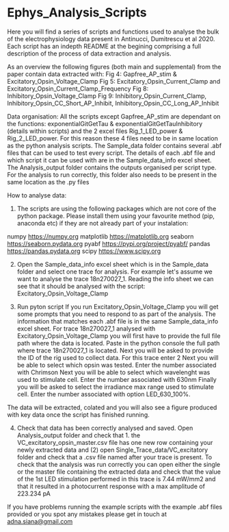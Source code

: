 # Ephys_Analysis_Scripts

Here you will find a series of scripts and functions used to analyse the bulk of the electrophysiology data present in Antinucci, Dumitrescu et al 2020.
Each script has an indepth README at the begining comprising a full description of the process of data extraction and analysis. 

As an overview the following figures (both main and supplemental) from the paper contain data extracted with:
Fig 4: Gapfree_AP_stim & Excitatory_Opsin_Voltage_Clamp
Fig 5: Excitatory_Opsin_Current_Clamp and Excitatory_Opsin_Current_Clamp_Frequency
Fig 8: Inhibitory_Opsin_Voltage_Clamp
Fig 9: Inhibitory_Opsin_Current_Clamp, Inhibitory_Opsin_CC_Short_AP_Inhibit, Inhibitory_Opsin_CC_Long_AP_Inhibit

Data organisation:
All the scripts except Gapfree_AP_stim are dependant on the functions: exponentialGitGetTau & exponentialGitGetTauInhibitory (details within scripts) and the 2 excel files Rig_1_LED_power & Rig_2_LED_power. 
For this reason these 4 files need to be in same location as the python analysis scripts. 
The Sample_data folder contains several .abf files that can be used to test every script. The details of each .abf file and which script it can be used with are in the Sample_data_info excel sheet. 
The Analysis_output folder contains the outputs organised per script type. For the analysis to run correctly, this folder also needs to be present in the same location as the .py files

How to analyse data:  

1. The scripts are using the following packages which are not core of the python package. Please install them using your favourite method (pip, anaconda etc) if they are not already part of your instalation:

numpy  https://numpy.org 
matplotlib https://matplotlib.org
seaborn  https://seaborn.pydata.org
pyabf  https://pypi.org/project/pyabf/
pandas https://pandas.pydata.org 
scipy https://www.scipy.org

2. Open the Sample_data_info excel sheet which is in the Sample_data folder and select one trace for analysis. 
For example let's assume we want to analyse the trace 18n270027_1. Reading the info sheet we can see that it should be analysed with the script: Excitatory_Opsin_Voltage_Clamp 

3. Run pyton script 
If you run Excitatory_Opsin_Voltage_Clamp you will get some prompts that you need to respond to as part of the analysis. The information that matches each .abf file is in the same Sample_data_info excel sheet. 
For trace 18n270027_1 analysed with Excitatory_Opsin_Voltage_Clamp you will first have to provide the full file path where the data is located. Paste in the python console the full path where trace 18n270027_1 is located. 
Next you will be asked to provide the ID of the rig used to collect data. For this trace enter 2
Next you will be able to select which opsin was tested. Enter the number associated with Chrimson
Next you will be able to select which wavelenght was used to stimulate cell. Enter the number associated with 630nm
Finally you will be asked to select the irradiance max range used to stimulate cell. Enter the number associated with option LED_630_100%. 

The data will be extracted, colated and you will also see a figure produced with key data once the script has finished running. 

4. Check that data has been correctly analysed and saved. 
Open Analysis_output folder and check that 1. the VC_excitatory_opsin_master.csv file has one new row containing your newly extracted data and (2) open Single_Trace_data/VC_excitatory folder and check that a .csv file named after your trace is present. 
To check that the analysis was run correctly you can open either the single or the master file containing the extracted data and check that the value of the 1st LED stimulation performed in this trace is 7.44 mW/mm2 and that it resulted in a photocurrent response with a max amplitude of 223.234 pA

If you have problems running the example scripts with the example .abf files provided or you spot any mistakes please get in touch at adna.siana@gmail.com 
